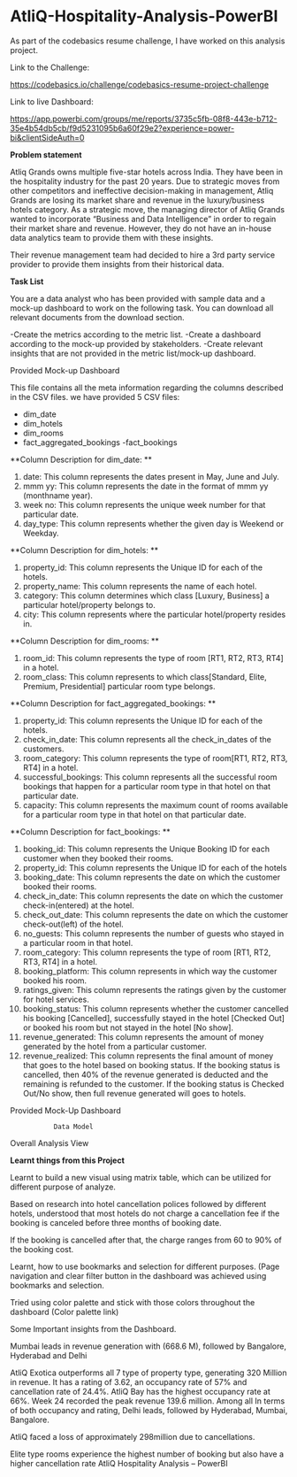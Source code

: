 # AtliQ-Hospitality-Analysis-PowerBI

As part of the codebasics resume challenge, I have worked on this analysis project.

Link to the Challenge:

https://codebasics.io/challenge/codebasics-resume-project-challenge

Link to live Dashboard:

https://app.powerbi.com/groups/me/reports/3735c5fb-08f8-443e-b712-35e4b54db5cb/f9d5231095b6a60f29e2?experience=power-bi&clientSideAuth=0

**Problem statement**

Atliq Grands owns multiple five-star hotels across India. They have been in the hospitality industry for the past 20 years. Due to strategic moves from other competitors and ineffective decision-making in management, Atliq Grands are losing its market share and revenue in the luxury/business hotels category. As a strategic move, the managing director of Atliq Grands wanted to incorporate “Business and Data Intelligence” in order to regain their market share and revenue. However, they do not have an in-house data analytics team to provide them with these insights.

Their revenue management team had decided to hire a 3rd party service provider to provide them insights from their historical data.

**Task List**

You are a data analyst who has been provided with sample data and a mock-up dashboard to work on the following task. You can download all relevant documents from the download section.

  -Create the metrics according to the metric list.
  -Create a dashboard according to the mock-up provided by stakeholders.
  -Create relevant insights that are not provided in the metric list/mock-up dashboard.

Provided Mock-up Dashboard



This file contains all the meta information regarding the columns described in the CSV files. we have provided 5 CSV files:
   - dim_date
   - dim_hotels
   - dim_rooms
   - fact_aggregated_bookings
    -fact_bookings


**Column Description for dim_date: **
  1. date: This column represents the dates present in May, June and July.
  2. mmm yy: This column represents the date in the format of mmm yy (monthname year).
  3. week no: This column represents the unique week number for that particular date.
  4. day_type: This column represents whether the given day is Weekend or Weekday.



**Column Description for dim_hotels: **
   1. property_id: This column represents the Unique ID for each of the hotels.
   2. property_name: This column represents the name of each hotel.
   3. category: This column determines which class [Luxury, Business] a particular hotel/property         belongs to. 
  4. city: This column represents where the particular hotel/property resides in.



**Column Description for dim_rooms: **
1. room_id: This column represents the type of room [RT1, RT2, RT3, RT4] in a hotel.
2. room_class: This column represents to which class[Standard, Elite, Premium, Presidential] particular room type belongs.


**Column Description for fact_aggregated_bookings: **
1. property_id: This column represents the Unique ID for each of the hotels.
2. check_in_date: This column represents all the check_in_dates of the customers.
3. room_category: This column represents the type of room[RT1, RT2, RT3, RT4] in a hotel.
4. successful_bookings: This column represents all the successful room bookings that happen for a particular room type in that hotel on that particular date.
5. capacity: This column represents the maximum count of rooms available for a particular room type in that hotel on that particular date.



**Column Description for fact_bookings: **
1. booking_id: This column represents the Unique Booking ID for each customer when they booked their rooms.
2. property_id: This column represents the Unique ID for each of the hotels
3. booking_date: This column represents the date on which the customer booked their rooms.
4. check_in_date: This column represents the date on which the customer check-in(entered) at the hotel.
5. check_out_date: This column represents the date on which the customer check-out(left) of the hotel.
6. no_guests: This column represents the number of guests who stayed in a particular room in that hotel.
7. room_category: This column represents the type of room [RT1, RT2, RT3, RT4] in a hotel.
8. booking_platform: This column represents in which way the customer booked his room.
9. ratings_given: This column represents the ratings given by the customer for hotel services.
10. booking_status: This column represents whether the customer cancelled his booking [Cancelled], successfully stayed in the hotel [Checked Out] or booked his room but not stayed in the hotel [No show].
11. revenue_generated: This column represents the amount of money generated by the hotel from a particular customer.
12. revenue_realized: This column represents the final amount of money that goes to the hotel based on booking status. If the booking status is cancelled, then 40% of the revenue generated is deducted and the remaining is refunded to the customer. If the booking status is Checked Out/No show, then full revenue generated will goes to hotels.


Provided Mock-Up Dashboard

               Data Model


Overall Analysis View


**Learnt things from this Project**

Learnt to build a new visual using matrix table, which can be utilized for different purpose of analyze.

Based on research into hotel cancellation polices followed by different hotels, understood that most hotels do not charge a cancellation fee if the booking is canceled before three months of booking date.

If the booking is cancelled after that, the charge ranges from 60 to 90% of the booking cost.

Learnt, how to use bookmarks and selection for different purposes. (Page navigation and clear filter button in the dashboard was achieved using bookmarks and selection. 

Tried using color palette and stick with those colors throughout the dashboard (Color palette link)

Some Important insights from the Dashboard.

Mumbai leads in revenue generation with (668.6 M), followed by Bangalore, Hyderabad and Delhi

AtliQ Exotica outperforms all 7 type of property type, generating 320 Million in revenue.
It has a rating of 3.62, an occupancy rate of 57% and cancellation rate of 24.4%.
               AtliQ Bay has the highest occupancy rate at 66%.
Week 24 recorded the peak revenue 139.6 million. Among all
In terms of both occupancy and rating, Delhi leads, followed by Hyderabad, Mumbai, Bangalore.

AtliQ faced a loss of approximately 298million due to cancellations.

Elite type rooms experience the highest number of booking but also have a higher cancellation rate 
AtliQ Hospitality Analysis – PowerBI
